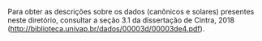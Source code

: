 Para obter as descrições sobre os dados (canônicos e solares) presentes neste diretório, consultar a seção 3.1 da dissertação de Cintra, 2018 (http://biblioteca.univap.br/dados/00003d/00003de4.pdf).
